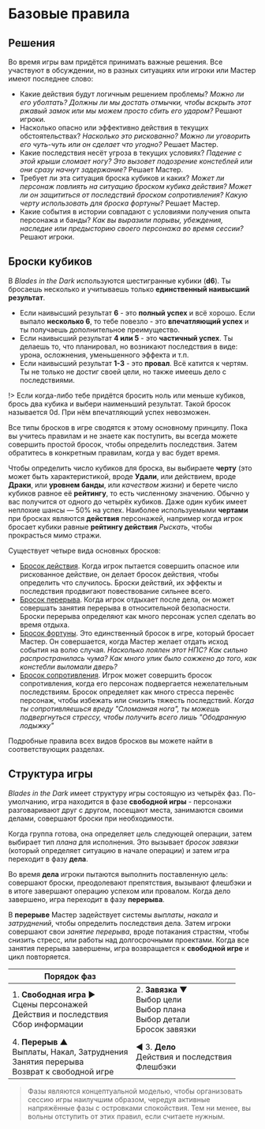 # Базовые правила  

## Решения

Во время игры вам придётся принимать важные решения. Все участвуют в обсуждении, но в разных ситуациях или игроки или Мастер имеют последнее слово:

* Какие действия будут логичным решением проблемы? _Можно ли его уболтать? Должны ли мы достать отмычки, чтобы вскрыть этот ржавый замок или мы можем просто сбить его ударом?_ Решают игроки.
* Насколько опасно или эффективно действия в текущих обстоятельствах? _Насколько это рискованно? Можно ли уговорить его чуть-чуть или он сделает что угодно?_ Решает Мастер.
* Какие последствия несёт угроза в текущих условиях? _Падение с этой крыши сломает ногу? Это вызовет подозрение констеблей или они сразу начнут задержание?_ Решает Мастер.
* Требует ли эта ситуация броска кубиков и каких? _Может ли персонаж повлиять на ситуацию броском кубика действия? Может ли он защититься от последствий броском сопротивления? Какую черту использовать для броска фортуны?_ Решает Мастер.
* Какие события в истории совпадают с условиями получения опыта персонажа и банды? _Как вы выразили порывы, убеждения, наследие или предысторию своего персонажа во время сессии?_ Решают игроки.

## Броски кубиков

В _Blades in the Dark_ используются шестигранные кубики (**d6**). Ты бросаешь несколько и учитываешь только **единственный наивысший результат**.

* Если наивысший результат **6** - это **полный успех** и всё хорошо. Если выпало **несколько 6**, то тебе повезло - это **впечатляющий успех** и ты получаешь дополнительное преимущество.
* Если наивысший результат **4 или 5** - это **частичный успех**. Ты делаешь то, что планировал, но возникают последствия в виде: урона, осложнения, уменьшенного эффекта и т.п.
* Если наивысший результат **1-3** - это **провал**. Всё катится к чертям. Ты не только не достиг своей цели, но также имеешь дело с последствиями.

!> Если когда-либо тебе придётся бросить ноль или меньше кубиков, брось два кубика и выбери наименьший результат. Такой бросок называется 0d. При нём впечатляющий успех невозможен.

Все типы бросков в игре сводятся к этому основному принципу. Пока вы учитесь правилам и не знаете как поступить, вы всегда можете совершить простой бросок, чтобы определить последствия. Затем обратитесь в конкретным правилам, когда у вас будет время.

Чтобы определить число кубиков для броска, вы выбираете **черту** (это может быть характеристикой, вроде **Удали**, или действием, вроде **Драки**, или **уровнем банды**, или _качеством жизни_) и берете число кубиков равное её **рейтингу**, то есть численному значению. Обычно у вас получится от одного до четырёх кубиков. Даже один кубик имеет неплохие шансы — 50% на успех. Наиболее используемыми **чертами** при бросках являются **действия** персонажей, например когда игрок бросает кубики равные **рейтингу действия** _Рыскать_, чтобы прокрасться мимо стражи.

Существует четыре вида основных бросков:

* [Бросок действия](action-roll). Когда игрок пытается совершить опасное или рискованное действие, он делает бросок действия, чтобы определить что случилось. Броски действий, их эффекты и последствия продвигают повествование сильнее всего.
* [Бросок перерыва](downtime-activities). Когда игрок отдыхает после дела, он может совершать занятия перерыва в относительной безопасности. Броски перерыва определяют как много персонаж успел сделать во время отдыха.
* [Бросок фортуны](fortune-roll). Это единственный бросок в игре, который бросает Мастер. Он совершается, когда Мастер желает отдать исход события на волю случая. _Насколько лоялен этот НПС? Как сильно распространилась чума? Как много улик было сожжено до того, как констебли выломали дверь?_
* [Бросок сопротивления](resistance-armor). Игрок может совершить бросок сопротивления, когда его персонаж подвергается нежелательным последствиям. Бросок определяет как много стресса перенёс персонаж, чтобы избежать или снизить тяжесть последствий. _Когда ты сопротивляешься вреду "Сломанная нога", ты можешь подвергнуться стрессу, чтобы получить всего лишь "Ободранную лодыжку"_

Подробные правила всех видов бросков вы можете найти в соответствующих разделах.

## Структура игры

_Blades in the Dark_ имеет структуру игры состоящую из четырёх фаз. По-умолчанию, игра находится в фазе **свободной игры** - персонажи разговаривают друг с другом, посещают места, занимаются своими делами, совершают броски при необходимости.

Когда группа готова, она определяет _цель_ следующей операции, затем выбирает тип _плана_ для исполнения. Это вызывает _бросок завязки_ (который определяет ситуацию в начале операции) и затем игра переходит в фазу **дела**.

Во время **дела** игроки пытаются выполнить поставленную _цель_: совершают броски, преодолевают препятствия, вызывают флешбэки и в итоге завершают операцию успехом или провалом. Когда дело завершено, игра переходит в фазу **перерыва**.

В **перерыве** Мастер задействует системы _выплаты_, _накала_ и _затруднений_, чтобы определить последствия дела. Затем игроки совершают свои _занятие перерыва_, вроде потакания страстям, чтобы снизить стресс, или работы над долгосрочными проектами. Когда все занятия перерыва завершены, игра возвращается к **свободной игре** и цикл повторяется.

| Порядок фаз | |                          
|-|-|
| 1. **Свободная игра** ►<br>Сцены персонажей<br>Действия и последствия<br>Сбор информации | 2. **Завязка** ▼<br>Выбор цели<br>Выбор плана<br>Выбор детали<br>Бросок завязки
| 4. **Перерыв** ▲<br>Выплаты, Накал, Затруднения<br>Занятия перерыва<br>Возврат к свободной игре | ◄ 3. **Дело**<br>Действия и последствия<br>Флешбэки   

> Фазы являются концептуальной моделью, чтобы организовать сессию игры наилучшим образом, чередуя активные напряжённые фазы с островками спокойствия. Тем ни менее, вы вольны отступить от этих правил, если считаете нужным.
